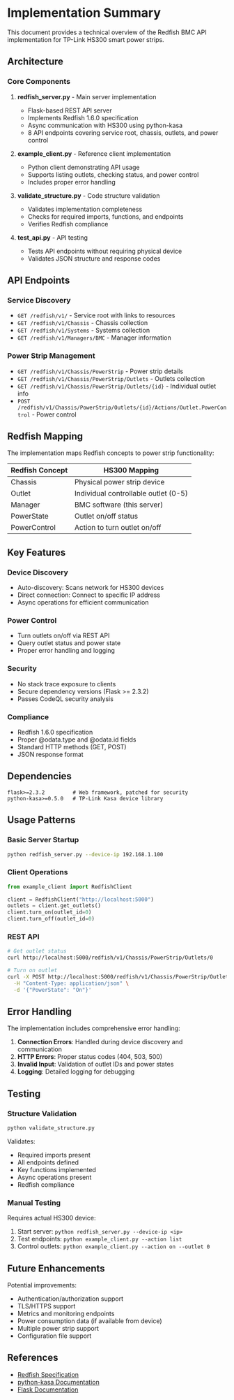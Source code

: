 # Implementation Summary

This document provides a technical overview of the Redfish BMC API implementation for TP-Link HS300 smart power strips.

## Architecture

### Core Components

1. **redfish_server.py** - Main server implementation
   - Flask-based REST API server
   - Implements Redfish 1.6.0 specification
   - Async communication with HS300 using python-kasa
   - 8 API endpoints covering service root, chassis, outlets, and power control

2. **example_client.py** - Reference client implementation
   - Python client demonstrating API usage
   - Supports listing outlets, checking status, and power control
   - Includes proper error handling

3. **validate_structure.py** - Code structure validation
   - Validates implementation completeness
   - Checks for required imports, functions, and endpoints
   - Verifies Redfish compliance

4. **test_api.py** - API testing
   - Tests API endpoints without requiring physical device
   - Validates JSON structure and response codes

## API Endpoints

### Service Discovery
- `GET /redfish/v1/` - Service root with links to resources
- `GET /redfish/v1/Chassis` - Chassis collection
- `GET /redfish/v1/Systems` - Systems collection
- `GET /redfish/v1/Managers/BMC` - Manager information

### Power Strip Management
- `GET /redfish/v1/Chassis/PowerStrip` - Power strip details
- `GET /redfish/v1/Chassis/PowerStrip/Outlets` - Outlets collection
- `GET /redfish/v1/Chassis/PowerStrip/Outlets/{id}` - Individual outlet info
- `POST /redfish/v1/Chassis/PowerStrip/Outlets/{id}/Actions/Outlet.PowerControl` - Power control

## Redfish Mapping

The implementation maps Redfish concepts to power strip functionality:

| Redfish Concept | HS300 Mapping |
|-----------------|---------------|
| Chassis | Physical power strip device |
| Outlet | Individual controllable outlet (0-5) |
| Manager | BMC software (this server) |
| PowerState | Outlet on/off status |
| PowerControl | Action to turn outlet on/off |

## Key Features

### Device Discovery
- Auto-discovery: Scans network for HS300 devices
- Direct connection: Connect to specific IP address
- Async operations for efficient communication

### Power Control
- Turn outlets on/off via REST API
- Query outlet status and power state
- Proper error handling and logging

### Security
- No stack trace exposure to clients
- Secure dependency versions (Flask >= 2.3.2)
- Passes CodeQL security analysis

### Compliance
- Redfish 1.6.0 specification
- Proper @odata.type and @odata.id fields
- Standard HTTP methods (GET, POST)
- JSON response format

## Dependencies

```
flask>=2.3.2         # Web framework, patched for security
python-kasa>=0.5.0   # TP-Link Kasa device library
```

## Usage Patterns

### Basic Server Startup
```bash
python redfish_server.py --device-ip 192.168.1.100
```

### Client Operations
```python
from example_client import RedfishClient

client = RedfishClient("http://localhost:5000")
outlets = client.get_outlets()
client.turn_on(outlet_id=0)
client.turn_off(outlet_id=0)
```

### REST API
```bash
# Get outlet status
curl http://localhost:5000/redfish/v1/Chassis/PowerStrip/Outlets/0

# Turn on outlet
curl -X POST http://localhost:5000/redfish/v1/Chassis/PowerStrip/Outlets/0/Actions/Outlet.PowerControl \
  -H "Content-Type: application/json" \
  -d '{"PowerState": "On"}'
```

## Error Handling

The implementation includes comprehensive error handling:

1. **Connection Errors**: Handled during device discovery and communication
2. **HTTP Errors**: Proper status codes (404, 503, 500)
3. **Invalid Input**: Validation of outlet IDs and power states
4. **Logging**: Detailed logging for debugging

## Testing

### Structure Validation
```bash
python validate_structure.py
```
Validates:
- Required imports present
- All endpoints defined
- Key functions implemented
- Async operations present
- Redfish compliance

### Manual Testing
Requires actual HS300 device:
1. Start server: `python redfish_server.py --device-ip <ip>`
2. Test endpoints: `python example_client.py --action list`
3. Control outlets: `python example_client.py --action on --outlet 0`

## Future Enhancements

Potential improvements:
- Authentication/authorization support
- TLS/HTTPS support
- Metrics and monitoring endpoints
- Power consumption data (if available from device)
- Multiple power strip support
- Configuration file support

## References

- [Redfish Specification](https://www.dmtf.org/standards/redfish)
- [python-kasa Documentation](https://python-kasa.readthedocs.io/)
- [Flask Documentation](https://flask.palletsprojects.com/)
